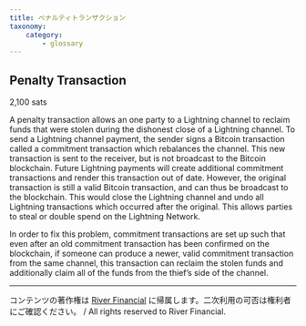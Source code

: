 ```yaml
---
title: ペナルティトランザクション
taxonomy:
    category:
        - glossary
---
```


## Penalty Transaction
2,100 sats

A penalty transaction allows an one party to a Lightning channel to reclaim funds that were stolen during the dishonest close of a Lightning channel. To send a Lightning channel payment, the sender signs a Bitcoin transaction called a commitment transaction which rebalances the channel. This new transaction is sent to the receiver, but is not broadcast to the Bitcoin blockchain. Future Lightning payments will create additional commitment transactions and render this transaction out of date. However, the original transaction is still a valid Bitcoin transaction, and can thus be broadcast to the blockchain. This would close the Lightning channel and undo all Lightning transactions which occurred after the original. This allows parties to steal or double spend on the Lightning Network.

In order to fix this problem, commitment transactions are set up such that even after an old commitment transaction has been confirmed on the blockchain, if someone can produce a newer, valid commitment transaction from the same channel, this transaction can reclaim the stolen funds and additionally claim all of the funds from the thief’s side of the channel.

---
コンテンツの著作権は [River Financial](https://river.com/) に帰属します。二次利用の可否は権利者にご確認ください。 / All rights reserved to River Financial.
